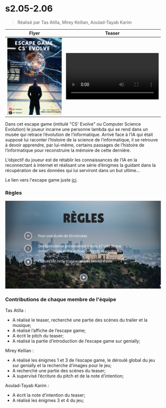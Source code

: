 # s2.05-2.06

> Réalisé par Tas Atilla, Mirey Kellian, Aoulad-Tayab Karim

<table>
  <thead>
    <tr>
      <th>Flyer</th>
      <th>Teaser</th>
    </tr>
  </thead>
  
  <tbody>
      <tr>
        <td><img src="flyer/Flyer CS_ Evolve.png" width="550" /></td>
        <td>
          <video src="https://github.com/mortim/s2.05-2.06/assets/33499834/c1b33ec4-4a69-4c4a-a04a-34486e325de0">
        </td>
      <tr>
  </tbody>
</table>

Dans cet escape game (intitulé "CS' Evolve" ou Computer Science Evolution) le joueur incarne une personne lambda qui se rend dans un musée qui retrace l’évolution de l’informatique. Arrivé face à l’IA qui était supposé lui raconter l’histoire de la science de l’informatique, il se retrouve à devoir apprendre, par lui-même, certains passages de l’histoire de l’informatique pour reconstruire la mémoire de cette dernière.

L’objectif du joueur est de rétablir les connaissances de l’IA en la reconnectant à internet et réalisant une série d’énigmes la guidant dans la récupération de ses données qui lui serviront dans un but ultime…

Le lien vers l'escape game juste [ici](https://view.genial.ly/63fe1d1070b155001137985b/interactive-content-cs-evolve-part-i).

### Règles

![Règles](Regles.png)

### Contributions de chaque membre de l'équipe

Tas Atilla :
- A réalisé le teaser, recherché une partie des scènes du trailer et la musique;
- A réalisé l’affiche de l’escape game;
- A écrit le pitch du teaser;
- A réalisé la partie d’introduction de l’escape game sur genially;

Mirey Kellian : 
- A réalisé les énigmes 1 et 3 de l’escape game, le déroulé global du jeu sur genially et la recherche d’images pour le jeu;
- A recherché une partie des scènes du teaser;
- A supervisé l’écriture du pitch et de la note d’intention;

Aoulad-Tayab Karim : 
- A écrit la note d’intention du teaser;
- A réalisé les énigmes 3 et 4 du jeu;
